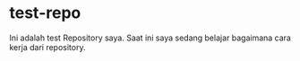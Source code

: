 # test-repo
Ini adalah test Repository saya. Saat ini saya sedang belajar bagaimana cara kerja dari repository.
